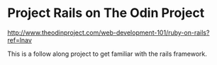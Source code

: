<h1>Project Rails on The Odin Project</h1>

http://www.theodinproject.com/web-development-101/ruby-on-rails?ref=lnav

This is a follow along project to get familiar with the rails framework.